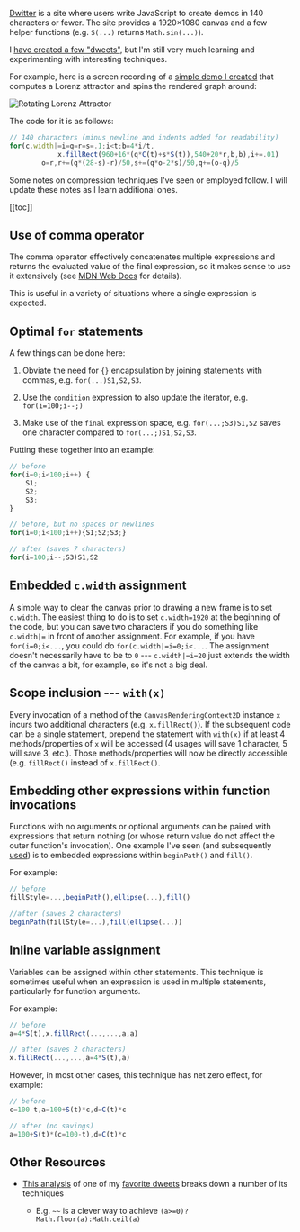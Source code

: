 [Dwitter](https://dwitter.net) is a site where users write JavaScript to create
demos in 140 characters or fewer.  The site provides a 1920×1080 canvas and a
few helper functions (e.g. `S(...)` returns `Math.sin(...)`).

I [have created a few "dweets"](https://www.dwitter.net/u/jwc), but I'm still
very much learning and experimenting with interesting techniques.

For example, here is a screen recording of a
[simple demo I created](https://www.dwitter.net/d/21060)
that computes a Lorenz attractor and spins the rendered graph around:

![Rotating Lorenz Attractor](/notes/201229-dwitter-js-demo-dev-notes/d-21060-rotating-lorenz-attractor.gif)

The code for it is as follows:

```js
// 140 characters (minus newline and indents added for readability)
for(c.width|=i=q=r=s=.1;i<t;b=4*i/t,
            x.fillRect(960+16*(q*C(t)+s*S(t)),540+20*r,b,b),i+=.01)
        o=r,r+=(q*(28-s)-r)/50,s+=(q*o-2*s)/50,q+=(o-q)/5
```

Some notes on compression techniques I've seen or employed follow.  I will
update these notes as I learn additional ones.


<!--break-->


[[toc]]


## Use of comma operator

The comma operator effectively concatenates multiple expressions and returns
the evaluated value of the final expression, so it makes sense to use it
extensively (see
[MDN Web Docs](https://developer.mozilla.org/en-US/docs/Web/JavaScript/Reference/Operators/Comma_Operator)
for details).

This is useful in a variety of situations where a single expression is
expected.


## Optimal `for` statements

A few things can be done here:

1.  Obviate the need for `{}` encapsulation by joining statements with commas,
    e.g. `for(...)S1,S2,S3`.

2.  Use the `condition` expression to also update the iterator, e.g.
    `for(i=100;i--;)`

3.  Make use of the `final` expression space, e.g. `for(...;S3)S1,S2` saves one
    character compared to `for(...;)S1,S2,S3`.

Putting these together into an example:

```js
// before
for(i=0;i<100;i++) {
    S1;
    S2;
    S3;
}

// before, but no spaces or newlines
for(i=0;i<100;i++){S1;S2;S3;}

// after (saves 7 characters)
for(i=100;i--;S3)S1,S2
```


## Embedded `c.width` assignment

A simple way to clear the canvas prior to drawing a new frame is to set
`c.width`.  The easiest thing to do is to set `c.width=1920` at the beginning
of the code, but you can save two characters if you do something like
`c.width|=` in front of another assignment.  For example, if you have
`for(i=0;i<...`, you could do `for(c.width|=i=0;i<...`.  The assignment doesn't
necessarily have to be to `0` --- `c.width|=i=20` just extends the width of the
canvas a bit, for example, so it's not a big deal.


## Scope inclusion --- `with(x)`

Every invocation of a method of the `CanvasRenderingContext2D` instance `x`
incurs two additional characters (e.g. `x.fillRect()`).  If the subsequent code
can be a single statement, prepend the statement with `with(x)` if at least 4
methods/properties of `x` will be accessed (4 usages will save 1 character, 5
will save 3, etc.).  Those methods/properties will now be directly accessible
(e.g. `fillRect()` instead of `x.fillRect()`.


## Embedding other expressions within function invocations

Functions with no arguments or optional arguments can be paired with
expressions that return nothing (or whose return value do not affect the outer
function's invocation).  One example I've seen (and subsequently
[used](https://www.dwitter.net/d/21045)) is to embedded expressions within
`beginPath()` and `fill()`.

For example:

```js
// before
fillStyle=...,beginPath(),ellipse(...),fill()

//after (saves 2 characters)
beginPath(fillStyle=...),fill(ellipse(...))
```


## Inline variable assignment

Variables can be assigned within other statements.  This technique is sometimes
useful when an expression is used in multiple statements, particularly for
function arguments.

For example:

```js
// before
a=4*S(t),x.fillRect(...,...,a,a)

// after (saves 2 characters)
x.fillRect(...,...,a=4*S(t),a)
```

However, in most other cases, this technique has net zero effect, for example:

```js
// before
c=100-t,a=100+S(t)*c,d=C(t)*c

// after (no savings)
a=100+S(t)*(c=100-t),d=C(t)*c
```


## Other Resources

* [This analysis](https://medium.com/@r.l.bongers/visual-effect-analysis-animated-raindrops-682b83b87e09)
  of one of my [favorite dweets](https://www.dwitter.net/d/1494) breaks down a
  number of its techniques

    * E.g. `~~` is a clever way to achieve `(a>=0)?Math.floor(a):Math.ceil(a)`
